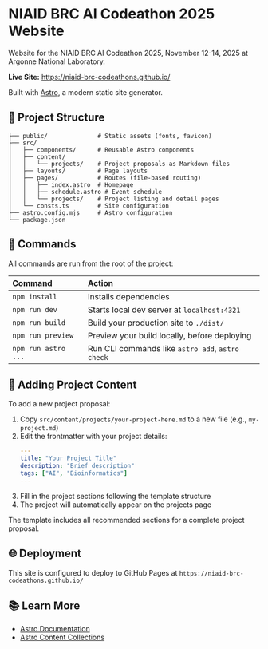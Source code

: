 # NIAID BRC AI Codeathon 2025 Website

Website for the NIAID BRC AI Codeathon 2025, November 12-14, 2025 at Argonne National Laboratory.

**Live Site:** https://niaid-brc-codeathons.github.io/

Built with [Astro](https://astro.build/), a modern static site generator.

## 🚀 Project Structure

```text
├── public/              # Static assets (fonts, favicon)
├── src/
│   ├── components/      # Reusable Astro components
│   ├── content/
│   │   └── projects/    # Project proposals as Markdown files
│   ├── layouts/         # Page layouts
│   ├── pages/           # Routes (file-based routing)
│   │   ├── index.astro  # Homepage
│   │   ├── schedule.astro # Event schedule
│   │   └── projects/    # Project listing and detail pages
│   └── consts.ts        # Site configuration
├── astro.config.mjs     # Astro configuration
└── package.json
```

## 🧞 Commands

All commands are run from the root of the project:

| Command             | Action                                           |
| :------------------ | :----------------------------------------------- |
| `npm install`       | Installs dependencies                            |
| `npm run dev`       | Starts local dev server at `localhost:4321`      |
| `npm run build`     | Build your production site to `./dist/`          |
| `npm run preview`   | Preview your build locally, before deploying     |
| `npm run astro ...` | Run CLI commands like `astro add`, `astro check` |

## 📝 Adding Project Content

To add a new project proposal:

1. Copy `src/content/projects/your-project-here.md` to a new file (e.g., `my-project.md`)
2. Edit the frontmatter with your project details:
   ```yaml
   ---
   title: "Your Project Title"
   description: "Brief description"
   tags: ["AI", "Bioinformatics"]
   ---
   ```
3. Fill in the project sections following the template structure
4. The project will automatically appear on the projects page

The template includes all recommended sections for a complete project proposal.

## 🌐 Deployment

This site is configured to deploy to GitHub Pages at `https://niaid-brc-codeathons.github.io/`

## 📚 Learn More

- [Astro Documentation](https://docs.astro.build)
- [Astro Content Collections](https://docs.astro.build/en/guides/content-collections/)
